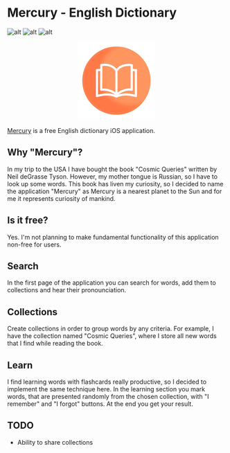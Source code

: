 # Mercury - English Dictionary

![alt](https://img.shields.io/badge/license-GPL%20v3.0-green)
![alt](https://img.shields.io/github/languages/top/SkullMag/Mercury)
![alt](https://img.shields.io/badge/iOS-%3E14.1-brightgreen)

<p align="center">
  <img src="https://github.com/SkullMag/Mercury/blob/main/Definitions/Assets.xcassets/AppIcon.appiconset/180.png" />
</p>

<a href='https://apps.apple.com/ru/app/mercury-english-dictionary/id1585355397?l=en'>Mercury</a> is a free English dictionary iOS application. <br/>

## Why "Mercury"? 
In my trip to the USA I have bought the book "Cosmic Queries" written by Neil deGrasse Tyson. However, my mother tongue is Russian, 
so I have to look up some words. This book has liven my curiosity, so I decided to name the application "Mercury" as Mercury is a nearest planet to the Sun
and for me it represents curiosity of mankind.

## Is it free?
Yes. I'm not planning to make fundamental functionality of this application non-free for users.

## Search
In the first page of the application you can search for words, add them to collections and hear their pronounciation.

## Collections
Create collections in order to group words by any criteria. For example, I have the collection named "Cosmic Queries", 
where I store all new words that I find while reading the book.

## Learn
I find learning words with flashcards really productive, so I decided to implement the same technique here. In the learning section you mark words, 
that are presented randomly from the chosen collection, with "I remember" and "I forgot" buttons. At the end you get your result.

## TODO
* Ability to share collections
